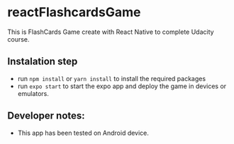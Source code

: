 # reactFlashcardsGame
This is FlashCards Game create with React Native to complete Udacity course.

## Instalation step
* run `npm install` or `yarn install` to install the required packages
* run `expo start` to start the expo app and deploy the game in devices or emulators. 

## Developer notes:
* This app has been tested on Android device.
